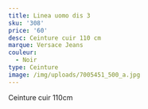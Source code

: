 ```yaml
---
title: Linea uomo dis 3
sku: '308'
price: '60'
desc: Ceinture cuir 110 cm
marque: Versace Jeans
couleur:
  - Noir
type: Ceinture
image: /img/uploads/7005451_500_a.jpg
---
```

Ceinture cuir 110cm
